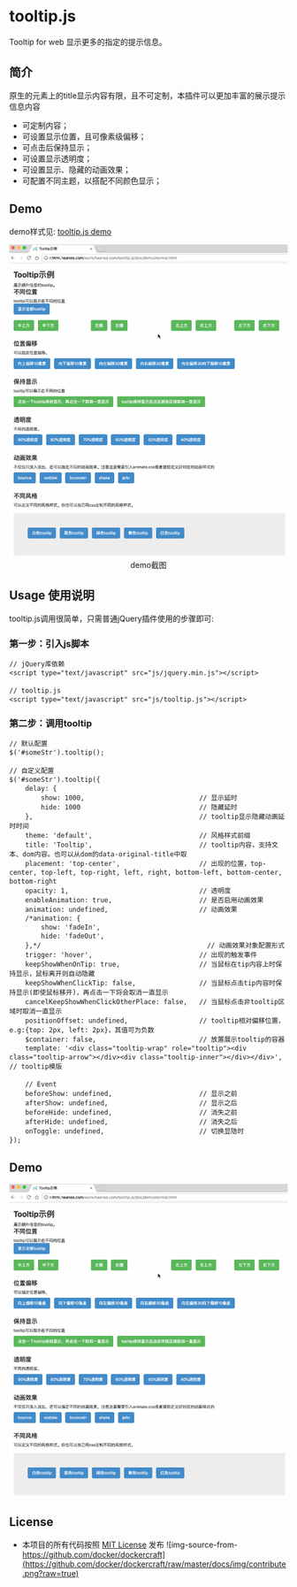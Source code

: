 # tooltip.js
Tooltip for web
显示更多的指定的提示信息。
## 简介
原生的元素上的title显示内容有限，且不可定制，本插件可以更加丰富的展示提示信息内容
* 可定制内容；
* 可设置显示位置，且可像素级偏移；
* 可点击后保持显示；
* 可设置显示透明度；
* 可设置显示、隐藏的动画效果；
* 可配置不同主题，以搭配不同颜色显示；

## Demo
demo样式见: [tooltip.js demo](http://cdn.heanes.com/js/tooltip.js/1.0/demo/ "tooltip.js demo")
<center>
<img src="https://github.com/Heanes/tooltip.js/blob/master/doc/static/image/tooltipDemo.gif?raw=true" alt="demo截图" />
demo截图
</center>

## Usage 使用说明
tooltip.js调用很简单，只需普通jQuery插件使用的步骤即可:
### 第一步：引入js脚本

```
// jQuery库依赖
<script type="text/javascript" src="js/jquery.min.js"></script>

// tooltip.js
<script type="text/javascript" src="js/tooltip.js"></script>
```
### 第二步：调用tooltip

```
// 默认配置
$('#someStr').tooltip();

// 自定义配置
$('#someStr').tooltip({
    delay: {
        show: 1000,                             // 显示延时
        hide: 1000                              // 隐藏延时
    },                                          // tooltip显示隐藏动画延时时间
    theme: 'default',                           // 风格样式前缀
    title: 'Tooltip',                           // tooltip内容，支持文本、dom内容。也可以从dom的data-original-title中取
    placement: 'top-center',                    // 出现的位置，top-center, top-left, top-right, left, right, bottom-left, bottom-center, bottom-right
    opacity: 1,                                 // 透明度
    enableAnimation: true,                      // 是否启用动画效果
    animation: undefined,                       // 动画效果
    /*animation: {
        show: 'fadeIn',
        hide: 'fadeOut',
    },*/                                          // 动画效果对象配置形式
    trigger: 'hover',                           // 出现的触发事件
    keepShowWhenOnTip: true,                    // 当鼠标在tip内容上时保持显示，鼠标离开则自动隐藏
    keepShowWhenClickTip: false,                // 当鼠标点击tip内容时保持显示(即使鼠标移开)，再点击一下将会取消一直显示
    cancelKeepShowWhenClickOtherPlace: false,   // 当鼠标点击非tooltip区域时取消一直显示
    positionOffset: undefined,                  // tooltip相对偏移位置，e.g:{top: 2px, left: 2px}，其值可为负数
    $container: false,                          // 放置展示tooltip的容器
    template: '<div class="tooltip-wrap" role="tooltip"><div class="tooltip-arrow"></div><div class="tooltip-inner"></div></div>',  // tooltip模版

    // Event
    beforeShow: undefined,                      // 显示之前
    afterShow: undefined,                       // 显示之后
    beforeHide: undefined,                      // 消失之前
    afterHide: undefined,                       // 消失之后
    onToggle: undefined,                        // 切换显隐时
});
```

## Demo
![demo截图](https://github.com/Heanes/tooltip.js/blob/master/doc/static/image/tooltipDemo.gif?raw=true)

## License
* 本项目的所有代码按照 [MIT License](https://github.com/racaljk/hosts/blob/master/LICENSE) 发布
![img-source-from-https://github.com/docker/dockercraft](https://github.com/docker/dockercraft/raw/master/docs/img/contribute.png?raw=true)

